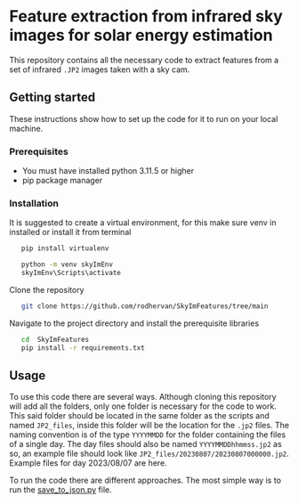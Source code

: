 # Feature extraction from infrared sky images for solar energy estimation

This repository contains all the necessary code to extract features from a set of infrared `.JP2` images taken with a sky cam.


## Getting started

These instructions show how to set up the code for it to run on your local machine.

### Prerequisites

- You must have installed python 3.11.5 or higher
- pip package manager

### Installation

It is suggested to create a virtual environment, for this make sure venv in installed or install it from terminal
```bash
   pip install virtualenv
```
```bash
   python -m venv skyImEnv
   skyImEnv\Scripts\activate
```

Clone the repository
```bash
   git clone https://github.com/rodhervan/SkyImFeatures/tree/main
```

Navigate to the project directory and install the prerequisite libraries
```bash
   cd  SkyImFeatures
   pip install -r requirements.txt
```
## Usage

To use this code there are several ways. Although cloning this repository will add all the folders, only one folder is necessary for the code to work. This said folder should be located in the same folder as the scripts and named `JP2_files`, inside this folder will be the location for the `.jp2` files. The naming convention is of the type `YYYYMMDD` for the folder containing the files of a single day. The day files should also be named `YYYYMMDDhhmmss.jp2` as so, an example file should look like `JP2_files/20230807/20230807000000.jp2`. Example files for day 2023/08/07 are here. 

To run the code there are different approaches. The most simple way is to run the  [save_to_json.py](https://github.com/rodhervan/SkyImFeatures/blob/main/save_to_json.py) file. 

